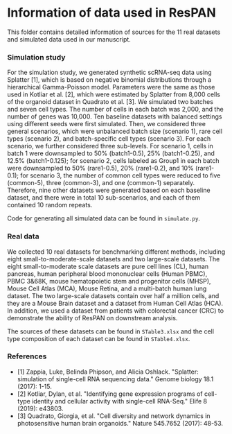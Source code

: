 # Information of data used in ResPAN

This folder contains detailed information of sources for the 11 real datasets and simulated data used in our manuscript.

### Simulation study

For the simulation study, we generated synthetic scRNA-seq data using Splatter [1], which is based on negative binomial distributions through a hierarchical Gamma-Poisson model. Parameters were the same as those used in Kotliar et al. [2], which were estimated by Splatter from 8,000 cells of the organoid dataset in Quadrato et al. [3]. We simulated two batches and seven cell types. The number of cells in each batch was 2,000, and the number of genes was 10,000. Ten baseline datasets with balanced settings using different seeds were first simulated. Then, we considered three general scenarios, which were unbalanced batch size (scenario 1), rare cell types (scenario 2), and batch-specific cell types (scenario 3). For each scenario, we further considered three sub-levels. For scenario 1, cells in batch 1 were downsampled to 50% (batch1-0.5), 25% (batch1-0.25), and 12.5% (batch1-0.125); for scenario 2, cells labeled as Group1 in each batch were downsampled to 50% (rare1-0.5), 20% (rare1-0.2), and 10% (rare1-0.1); for scenario 3, the number of common cell types were reduced to five (common-5), three (common-3), and one (common-1) separately. Therefore, nine other datasets were generated based on each baseline dataset, and there were in total 10 sub-scenarios, and each of them contained 10 random repeats.

Code for generating all simulated data can be found in `simulate.py`.

### Real data

We collected 10 real datasets for benchmarking different methods, including eight small-to-moderate-scale datasets and two large-scale datasets. The eight small-to-moderate scale datasets are pure cell lines (CL), human pancreas, human peripheral blood mononuclear cells (Human PBMC), PBMC 3&68K, mouse hematopoietic stem and progenitor cells (MHSP), Mouse Cell Atlas (MCA),  Mouse Retina, and a multi-batch human lung dataset. The two large-scale datasets contain over half a million cells, and they are a Mouse Brain dataset and a dataset from Human Cell Atlas (HCA). In addition, we used a dataset from patients with colorectal cancer (CRC) to demonstrate the ability of ResPAN on downstream analysis. 

The sources of these datasets can be found in `STable3.xlsx` and the cell type composition of each dataset can be found in `STable4.xlsx`.


### References
* [1] Zappia, Luke, Belinda Phipson, and Alicia Oshlack. "Splatter: simulation of single-cell RNA sequencing data." Genome biology 18.1 (2017): 1-15.
* [2] Kotliar, Dylan, et al. "Identifying gene expression programs of cell-type identity and cellular activity with single-cell RNA-Seq." Elife 8 (2019): e43803.
* [3] Quadrato, Giorgia, et al. "Cell diversity and network dynamics in photosensitive human brain organoids." Nature 545.7652 (2017): 48-53.
